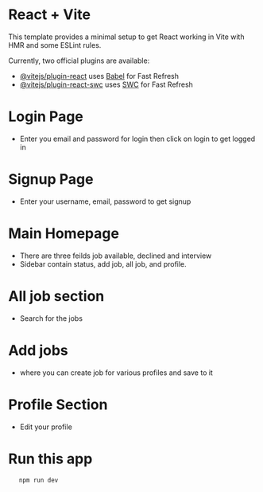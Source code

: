 # React + Vite

This template provides a minimal setup to get React working in Vite with HMR and some ESLint rules.

Currently, two official plugins are available:

- [@vitejs/plugin-react](https://github.com/vitejs/vite-plugin-react/blob/main/packages/plugin-react/README.md) uses [Babel](https://babeljs.io/) for Fast Refresh
- [@vitejs/plugin-react-swc](https://github.com/vitejs/vite-plugin-react-swc) uses [SWC](https://swc.rs/) for Fast Refresh


# Login Page

- Enter you email and password for login then click on login to get logged in

# Signup Page 
- Enter your username, email, password to get signup

# Main Homepage
- There are three feilds job available, declined and interview
- Sidebar contain status, add job, all job, and profile.

# All job section 
- Search for the jobs

# Add jobs
- where you can create job for various profiles and save to it

# Profile Section
- Edit your profile

# Run this app
```bash
   npm run dev
```
